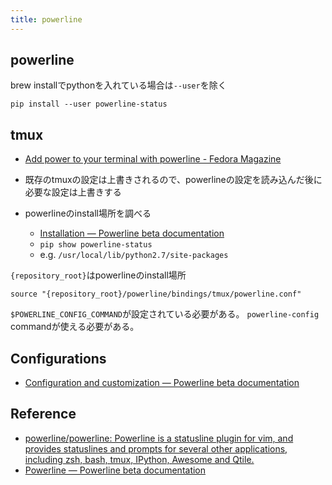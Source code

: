 ```yaml
---
title: powerline
---
```


## powerline

brew installでpythonを入れている場合は`--user`を除く

```
pip install --user powerline-status
```

## tmux
* [Add power to your terminal with powerline - Fedora Magazine](https://fedoramagazine.org/add-power-terminal-powerline/)
* 既存のtmuxの設定は上書きされるので、powerlineの設定を読み込んだ後に必要な設定は上書きする
    

* powerlineのinstall場所を調べる
    * [Installation — Powerline beta documentation](https://powerline.readthedocs.io/en/latest/installation.html#repository-root)
    * `pip show powerline-status`
    * e.g. `/usr/local/lib/python2.7/site-packages`

`{repository_root}`はpowerlineのinstall場所

```
source "{repository_root}/powerline/bindings/tmux/powerline.conf"
```

`$POWERLINE_CONFIG_COMMAND`が設定されている必要がある。
`powerline-config` commandが使える必要がある。



## Configurations
* [Configuration and customization — Powerline beta documentation](https://powerline.readthedocs.io/en/latest/configuration.html)


## Reference
* [powerline/powerline: Powerline is a statusline plugin for vim, and provides statuslines and prompts for several other applications, including zsh, bash, tmux, IPython, Awesome and Qtile.](https://github.com/powerline/powerline)
* [Powerline — Powerline beta documentation](https://powerline.readthedocs.io/en/latest/)
